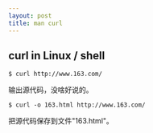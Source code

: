 ```yaml
---
layout: post
title: man curl
---
```

## curl in Linux / shell

    $ curl http://www.163.com/
    
输出源代码，没啥好说的。

    $ curl -o 163.html http://www.163.com/
    
把源代码保存到文件"163.html"。

    


